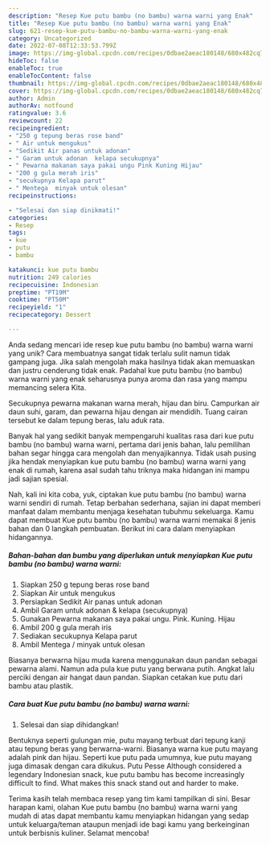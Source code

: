 ```yaml
---
description: "Resep Kue putu bambu (no bambu) warna warni yang Enak"
title: "Resep Kue putu bambu (no bambu) warna warni yang Enak"
slug: 621-resep-kue-putu-bambu-no-bambu-warna-warni-yang-enak
category: Uncategorized
date: 2022-07-08T12:33:53.799Z
image: https://img-global.cpcdn.com/recipes/0dbae2aeac180148/680x482cq70/kue-putu-bambu-no-bambu-warna-warni-foto-resep-utama.jpg
hideToc: false
enableToc: true
enableTocContent: false
thumbnail: https://img-global.cpcdn.com/recipes/0dbae2aeac180148/680x482cq70/kue-putu-bambu-no-bambu-warna-warni-foto-resep-utama.jpg
cover: https://img-global.cpcdn.com/recipes/0dbae2aeac180148/680x482cq70/kue-putu-bambu-no-bambu-warna-warni-foto-resep-utama.jpg
author: Admin
authorAv: notfound
ratingvalue: 3.6
reviewcount: 22
recipeingredient:
- "250 g tepung beras rose band"
- " Air untuk mengukus"
- "Sedikit Air panas untuk adonan"
- " Garam untuk adonan  kelapa secukupnya"
- " Pewarna makanan saya pakai ungu Pink Kuning Hijau"
- "200 g gula merah iris"
- "secukupnya Kelapa parut"
- " Mentega  minyak untuk olesan"
recipeinstructions:

- "Selesai dan siap dinikmati!"
categories:
- Resep
tags:
- kue
- putu
- bambu

katakunci: kue putu bambu 
nutrition: 249 calories
recipecuisine: Indonesian
preptime: "PT19M"
cooktime: "PT50M"
recipeyield: "1"
recipecategory: Dessert

---
```





Anda sedang mencari ide resep kue putu bambu (no bambu) warna warni yang unik? Cara membuatnya sangat tidak terlalu sulit namun tidak gampang juga. Jika salah mengolah maka hasilnya tidak akan memuaskan dan justru cenderung tidak enak. Padahal kue putu bambu (no bambu) warna warni yang enak seharusnya punya aroma dan rasa yang mampu memancing selera Kita.





Secukupnya pewarna makanan warna merah, hijau dan biru. Campurkan air daun suhi, garam, dan pewarna hijau dengan air mendidih. Tuang cairan tersebut ke dalam tepung beras, lalu aduk rata.

Banyak hal yang sedikit banyak mempengaruhi kualitas rasa dari kue putu bambu (no bambu) warna warni, pertama dari jenis bahan, lalu pemilihan bahan segar hingga cara mengolah dan menyajikannya. Tidak usah pusing jika hendak menyiapkan kue putu bambu (no bambu) warna warni yang enak di rumah, karena asal sudah tahu triknya maka hidangan ini mampu jadi sajian spesial.






Nah, kali ini kita coba, yuk, ciptakan kue putu bambu (no bambu) warna warni sendiri di rumah. Tetap berbahan sederhana, sajian ini dapat memberi manfaat dalam membantu menjaga kesehatan tubuhmu sekeluarga. Kamu dapat membuat Kue putu bambu (no bambu) warna warni memakai 8 jenis bahan dan 0 langkah pembuatan. Berikut ini cara dalam menyiapkan hidangannya.

<!--inarticleads1-->

##### Bahan-bahan dan bumbu yang diperlukan untuk menyiapkan Kue putu bambu (no bambu) warna warni:

1. Siapkan 250 g tepung beras rose band
1. Siapkan  Air untuk mengukus
1. Persiapkan Sedikit Air panas untuk adonan
1. Ambil  Garam untuk adonan &amp; kelapa (secukupnya)
1. Gunakan  Pewarna makanan saya pakai ungu. Pink. Kuning. Hijau
1. Ambil 200 g gula merah iris
1. Sediakan secukupnya Kelapa parut
1. Ambil  Mentega / minyak untuk olesan


Biasanya berwarna hijau muda karena menggunakan daun pandan sebagai pewarna alami. Namun ada pula kue putu yang berwana putih. Angkat lalu perciki dengan air hangat daun pandan. Siapkan cetakan kue putu dari bambu atau plastik. 

<!--inarticleads2-->

##### Cara buat Kue putu bambu (no bambu) warna warni:


1. Selesai dan siap dihidangkan!

Bentuknya seperti gulungan mie, putu mayang terbuat dari tepung kanji atau tepung beras yang berwarna-warni. Biasanya warna kue putu mayang adalah pink dan hijau. Seperti kue putu pada umumnya, kue putu mayang juga dimasak dengan cara dikukus. Putu Pesse Although considered a legendary Indonesian snack, kue putu bambu has become increasingly difficult to find. What makes this snack stand out and harder to make. 

Terima kasih telah membaca resep yang tim kami tampilkan di sini. Besar harapan kami, olahan Kue putu bambu (no bambu) warna warni yang mudah di atas dapat membantu kamu menyiapkan hidangan yang sedap untuk keluarga/teman ataupun menjadi ide bagi kamu yang berkeinginan untuk berbisnis kuliner. Selamat mencoba!
